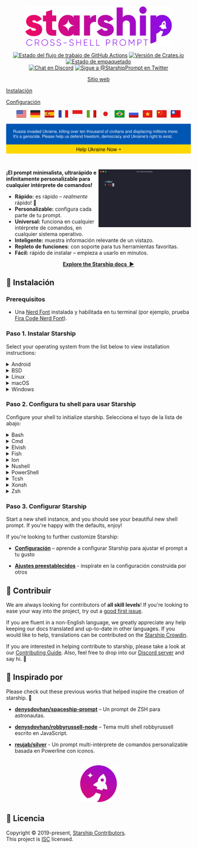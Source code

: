 <p align="center">
  <img
    width="400"
    src="https://raw.githubusercontent.com/starship/starship/master/media/logo.png"
    alt="Starship - Prompt multi-intérprete de comandos"
 />
</p>

<p align="center">
  <a href="https://github.com/starship/starship/actions"
    ><img
      src="https://img.shields.io/github/workflow/status/starship/starship/Main workflow/master?label=workflow&style=flat-square"
      alt="Estado del flujo de trabajo de GitHub Actions"
 /></a>
  <a href="https://crates.io/crates/starship"
    ><img
      src="https://img.shields.io/crates/v/starship?style=flat-square"
      alt="Versión de Crates.io"
 /></a>
  <a href="https://repology.org/project/starship/versions"
    ><img
      src="https://img.shields.io/repology/repositories/starship?label=in%20repositories&style=flat-square"
      alt="Estado de empaquetado" /></a
><br />
  <a href="https://discord.gg/starship"
    ><img
      src="https://img.shields.io/discord/567163873606500352?label=discord&logoColor=white&style=flat-square"
      alt="Chat en Discord"
 /></a>
  <a href="https://twitter.com/StarshipPrompt"
    ><img
      src="https://img.shields.io/badge/twitter-@StarshipPrompt-1DA1F3?style=flat-square"
      alt="Sigue a @StarshipPrompt en Twitter"
 /></a>
</p>

<p align="center">
  <a href="https://starship.rs">Sitio web</a>

<a href="#🚀-installation">Instalación</a>

<a href="https://starship.rs/config/">Configuración</a>
</p>

<p align="center">
  <a href="https://github.com/starship/starship/blob/master/README.md"
    ><img
      height="20"
      src="https://raw.githubusercontent.com/starship/starship/master/media/flag-us.png"
      alt="English"
 /></a>
  &nbsp;
  <a
    href="https://github.com/starship/starship/blob/master/docs/de-DE/guide/README.md"
    ><img
      height="20"
      src="https://raw.githubusercontent.com/starship/starship/master/media/flag-de.png"
      alt="Deutsch"
 /></a>
  &nbsp;
  <a
    href="https://github.com/starship/starship/blob/master/docs/es-ES/guide/README.md"
    ><img
      height="20"
      src="https://raw.githubusercontent.com/starship/starship/master/media/flag-es.png"
      alt="Español"
 /></a>
  &nbsp;
  <a
    href="https://github.com/starship/starship/blob/master/docs/fr-FR/guide/README.md"
    ><img
      height="20"
      src="https://raw.githubusercontent.com/starship/starship/master/media/flag-fr.png"
      alt="Français"
 /></a>
  &nbsp;
  <a
    href="https://github.com/starship/starship/blob/master/docs/id-ID/guide/README.md"
    ><img
      height="20"
      src="https://raw.githubusercontent.com/starship/starship/master/media/flag-id.png"
      alt="Bahasa indonesio"
 /></a>
  &nbsp;
  <a
    href="https://github.com/starship/starship/blob/master/docs/it-IT/guide/README.md"
    ><img
      height="20"
      src="https://raw.githubusercontent.com/starship/starship/master/media/flag-it.png"
      alt="Italiano"
 /></a>
  &nbsp;
  <a
    href="https://github.com/starship/starship/blob/master/docs/ja-JP/guide/README.md"
    ><img
      height="20"
      src="https://raw.githubusercontent.com/starship/starship/master/media/flag-jp.png"
      alt="日本語"
 /></a>
  &nbsp;
  <a
    href="https://github.com/starship/starship/blob/master/docs/pt-BR/guide/README.md"
    ><img
      height="20"
      src="https://raw.githubusercontent.com/starship/starship/master/media/flag-br.png"
      alt="Português do Brasil"
 /></a>
  &nbsp;
  <a
    href="https://github.com/starship/starship/blob/master/docs/ru-RU/guide/README.md"
    ><img
      height="20"
      src="https://raw.githubusercontent.com/starship/starship/master/media/flag-ru.png"
      alt="Русский"
 /></a>
  &nbsp;
  <a
    href="https://github.com/starship/starship/blob/master/docs/vi-VN/guide/README.md"
    ><img
      height="20"
      src="https://raw.githubusercontent.com/starship/starship/master/media/flag-vn.png"
      alt="Tiếng Việt"
 /></a>
  &nbsp;
  <a
    href="https://github.com/starship/starship/blob/master/docs/zh-CN/guide/README.md"
    ><img
      height="20"
      src="https://raw.githubusercontent.com/starship/starship/master/media/flag-cn.png"
      alt="简体中文"
 /></a>
  &nbsp;
  <a
    href="https://github.com/starship/starship/blob/master/docs/zh-TW/guide/README.md"
    ><img
      height="20"
      src="https://raw.githubusercontent.com/starship/starship/master/media/flag-tw.png"
      alt="繁體中文"
 /></a>
</p>

[![SWUbanner](https://raw.githubusercontent.com/vshymanskyy/StandWithUkraine/main/banner2-direct.svg)](https://vshymanskyy.github.io/StandWithUkraine)

<h1></h1>

<img
  src="https://raw.githubusercontent.com/starship/starship/master/media/demo.gif"
  alt="Starship with iTerm2 and the Snazzy theme"
  width="50%"
  align="right"
 />

**¡El prompt minimalista, ultrarápido e infinitamente personalizable para cualquier intérprete de comandos!**

- **Rápido:** es rápido – _realmente_ rápido! 🚀
- **Personalizable:** configura cada parte de tu prompt.
- **Universal:** funciona en cualquier intérprete de comandos, en cualquier sistema operativo.
- **Inteligente:** muestra información relevante de un vistazo.
- **Repleto de funciones**: con soporte para tus herramientas favoritas.
- **Fácil:** rápido de instalar – empieza a usarlo en minutos.

<p align="center">
<a href="https://starship.rs/config/"><strong>Explore the Starship docs&nbsp;&nbsp;▶</strong></a>
</p>

<a name="🚀-installation"></a>

## 🚀 Instalación

### Prerequisitos

- Una [Nerd Font](https://www.nerdfonts.com/) instalada y habilitada en tu terminal (por ejemplo, prueba [Fira Code Nerd Font](https://www.nerdfonts.com/font-downloads)).

### Paso 1. Instalar Starship

Select your operating system from the list below to view installation instructions:

<details>
<summary>Android</summary>

Install Starship using any of the following package managers:

| Repositorio                                                                       | Instrucciones          |
| --------------------------------------------------------------------------------- | ---------------------- |
| [Termux](https://github.com/termux/termux-packages/tree/master/packages/starship) | `pkg install starship` |

</details>

<details>
<summary>BSD</summary>

Install Starship using any of the following package managers:

| Distribución     | Repositorio                                              | Instrucciones                     |
| ---------------- | -------------------------------------------------------- | --------------------------------- |
| **_Cualquiera_** | **[crates.io](https://crates.io/crates/starship)**       | `cargo install starship --locked` |
| FreeBSD          | [FreshPorts](https://www.freshports.org/shells/starship) | `pkg install starship`            |
| NetBSD           | [pkgsrc](https://pkgsrc.se/shells/starship)              | `pkgin install starship`          |

</details>

<details>
<summary>Linux</summary>

Instale la última versión para su sistema:

```sh
curl -sS https://starship.rs/install.sh | sh
```

Alternativamente, instale Starship usando cualquiera de los siguientes gestores de paquetes:

| Distribución       | Repositorio                                                                                     | Instrucciones                                                                  |
| ------------------ | ----------------------------------------------------------------------------------------------- | ------------------------------------------------------------------------------ |
| **_Cualquiera_**   | **[crates.io](https://crates.io/crates/starship)**                                              | `cargo install starship --locked`                                              |
| _Cualquiera_       | [conda-forge](https://anaconda.org/conda-forge/starship)                                        | `conda install -c conda-forge starship`                                        |
| _Cualquiera_       | [Linuxbrew](https://formulae.brew.sh/formula/starship)                                          | `brew install starship`                                                        |
| _Cualquiera_       | [Snapcraft](https://snapcraft.io/starship)                                                      | `snap install starship`                                                        |
| Alpine Linux 3.13+ | [Alpine Linux Packages](https://pkgs.alpinelinux.org/packages?name=starship)                    | `apk add starship`                                                             |
| Arch Linux         | [Arch Linux Community](https://archlinux.org/packages/community/x86_64/starship)                | `pacman -S starship`                                                           |
| CentOS 7+          | [Copr](https://copr.fedorainfracloud.org/coprs/atim/starship)                                   | `dnf copr enable atim/starship` <br /> `dnf install starship` |
| Fedora 31+         | [Fedora Packages](https://src.fedoraproject.org/rpms/rust-starship)                             | `dnf install starship`                                                         |
| NixOS              | [nixpkgs](https://github.com/NixOS/nixpkgs/blob/master/pkgs/tools/misc/starship/default.nix)    | `nix-env -iA nixos.starship`                                                   |
| Gentoo             | [Gentoo Packages](https://packages.gentoo.org/packages/app-shells/starship)                     | `emerge app-shells/starship`                                                   |
| Manjaro            |                                                                                                 | `pacman -S starship`                                                           |
| NixOS              | [nixpkgs](https://github.com/NixOS/nixpkgs/blob/master/pkgs/tools/misc/starship/default.nix)    | `nix-env -iA nixpkgs.starship`                                                 |
| Void Linux         | [Void Linux Packages](https://github.com/void-linux/void-packages/tree/master/srcpkgs/starship) | `xbps-install -S starship`                                                     |

</details>

<details>
<summary>macOS</summary>

Instale la última versión para su sistema:

```sh
curl -sS https://starship.rs/install.sh | sh
```

Alternativamente, instale Starship usando cualquiera de los siguientes gestores de paquetes:

| Repositorio                                              | Instrucciones                           |
| -------------------------------------------------------- | --------------------------------------- |
| **[crates.io](https://crates.io/crates/starship)**       | `cargo install starship --locked`       |
| [conda-forge](https://anaconda.org/conda-forge/starship) | `conda install -c conda-forge starship` |
| [Homebrew](https://formulae.brew.sh/formula/starship)    | `brew install starship`                 |
| [MacPorts](https://ports.macports.org/port/starship)     | `port install starship`                 |

</details>

<details>
<summary>Windows</summary>

Instalar Starship usando cualquiera de los siguientes gestores de paquetes:

| Repositorio                                                                      | Instrucciones                           |
| -------------------------------------------------------------------------------- | --------------------------------------- |
| **[crates.io](https://crates.io/crates/starship)**                               | `cargo install starship --locked`       |
| [Chocolatey](https://community.chocolatey.org/packages/starship)                 | `choco install starship`                |
| [conda-forge](https://anaconda.org/conda-forge/starship)                         | `conda install -c conda-forge starship` |
| [Scoop](https://github.com/ScoopInstaller/Main/blob/master/bucket/starship.json) | `scoop install starship`                |

</details>

### Paso 2. Configura tu shell para usar Starship

Configure your shell to initialize starship. Selecciona el tuyo de la lista de abajo:

<details>
<summary>Bash</summary>

Añade la siguiente línea al final de `~/.bashrc`:

```sh
eval "$(starship init bash)"
```

</details>

<details>
<summary>Cmd</summary>

Necesitas usar [Clink](https://chrisant996.github.io/clink/clink.html) (v1.2.30+) con Cmd. Create a file at this path `%LocalAppData%\clink\starship.lua` with the following contents:

```lua
load(io.popen('starship init cmd'):read("*a"))()
```

</details>

<details>
<summary>Elvish</summary>

Añade el siguiente código al final de `~/.elvish/rc.elv`:

```sh
eval (starship init elvish)
```

Nota: Sólo se admite Elvish v0.17+

</details>

<details>
<summary>Fish</summary>

Añade el siguiente código al final de `~/.config/fish/config.fish`:

```fish
starship init fish | source
```

</details>

<details>
<summary>Ion</summary>

Añade el siguiente código al final de `~/.config/ion/initrc`:

```sh
eval $(starship init ion)
```

</details>

<details>
<summary>Nushell</summary>

Run the following:

```sh
mkdir ~/.cache/starship
starship init nu | save ~/.cache/starship/init.nu
```

And add the following to the end of your Nushell configuration (find it by running `$nu.config-path`):

```sh
starship init nu | save ~/.cache/starship/init.nu
source ~/.cache/starship/init.nu
```

Note: Only Nushell v0.60+ is supported

</details>

<details>
<summary>PowerShell</summary>

Add the following to the end of your PowerShell configuration (find it by running `$PROFILE`):

```powershell
Invoke-Expression (&starship init powershell)
```

</details>

<details>
<summary>Tcsh</summary>

Añade el siguiente código al final de `~/.tcshrc`:

```sh
eval `starship init tcsh`
```

</details>

<details>
<summary>Xonsh</summary>

Añade lo siguiente al final de `~/.xonshrc`:

```python
execx($(starship init xonsh))
```

</details>

<details>
<summary>Zsh</summary>

Añade el siguiente código al final de `~/.zshrc`:

```sh
eval "$(starship init zsh)"
```

</details>

### Paso 3. Configurar Starship

Start a new shell instance, and you should see your beautiful new shell prompt. If you're happy with the defaults, enjoy!

If you're looking to further customize Starship:

- **[Configuración](https://starship.rs/config/)** – aprende a configurar Starship para ajustar el prompt a tu gusto

- **[Ajustes preestablecidos](https://starship.rs/presets/)** - inspírate en la configuración construida por otros

## 🤝 Contribuir

We are always looking for contributors of **all skill levels**! If you're looking to ease your way into the project, try out a [good first issue](https://github.com/starship/starship/labels/🌱%20good%20first%20issue).

If you are fluent in a non-English language, we greatly appreciate any help keeping our docs translated and up-to-date in other languages. If you would like to help, translations can be contributed on the [Starship Crowdin](https://translate.starship.rs/).

If you are interested in helping contribute to starship, please take a look at our [Contributing Guide](https://github.com/starship/starship/blob/master/CONTRIBUTING.md). Also, feel free to drop into our [Discord server](https://discord.gg/8Jzqu3T) and say hi. 👋

## 💭 Inspirado por

Please check out these previous works that helped inspire the creation of starship. 🙏

- **[denysdovhan/spaceship-prompt](https://github.com/denysdovhan/spaceship-prompt)** – Un prompt de ZSH para astronautas.

- **[denysdovhan/robbyrussell-node](https://github.com/denysdovhan/robbyrussell-node)** – Tema multi shell robbyrussell escrito en JavaScript.

- **[reujab/silver](https://github.com/reujab/silver)** - Un prompt multi-intérprete de comandos personalizable basada en Powerline con iconos.

<p align="center">
    <br>
    <img width="100" src="https://raw.githubusercontent.com/starship/starship/master/media/icon.png" alt="Starship rocket icon">
</p>

## 📝 Licencia

Copyright © 2019-present, [Starship Contributors](https://github.com/starship/starship/graphs/contributors).<br /> This project is [ISC](https://github.com/starship/starship/blob/master/LICENSE) licensed.
